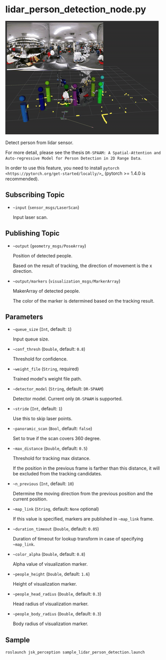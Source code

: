 # lidar_person_detection_node.py

![](images/lidar_person_detection_node.gif)

Detect person from lidar sensor.

For more detail, please see the thesis `DR-SPAAM: A Spatial-Attention and Auto-regressive Model for Person Detection in 2D Range Data`.

In order to use this feature, you need to install `pytorch <https://pytorch.org/get-started/locally/>`_ (pytorch >= 1.4.0 is recommended).


## Subscribing Topic

* `~input` (`sensor_msgs/LaserScan`)

  Input laser scan.


## Publishing Topic

* `~output` (`geometry_msgs/PoseArray`)

  Position of detected people.

  Based on the result of tracking, the direction of movement is the x direction.

* `~output/markers` (`visualization_msgs/MarkerArray`)

  MakerArray of detected people.

  The color of the marker is determined based on the tracking result.

## Parameters

* `~queue_size` (`Int`, default: `1`)

  Input queue size.

* `~conf_thresh` (`Double`, default: `0.8`)

  Threshold for confidence.

* `~weight_file` (`String`, required)

  Trained model's weight file path.

* `~detector_model` (`String`, default: `DR-SPAAM`)

  Detector model. Current only `DR-SPAAM` is supported.

* `~stride` (`Int`, default: `1`)

  Use this to skip laser points.

* `~panoramic_scan` (`Bool`, default: `false`)

  Set to true if the scan covers 360 degree.

* `~max_distance` (`Double`, default: `0.5`)

  Threshold for tracking max distance.

  If the position in the previous frame is farther than this distance, it will be excluded from the tracking candidates.

* `~n_previous` (`Int`, default: `10`)

  Determine the moving direction from the previous position and the current position.

* `~map_link` (`String`, default: `None` optional)

  If this value is specified, markers are published in `~map_link` frame.

* `~duration_timeout` (`Double`, default: `0.05`)

  Duration of timeout for lookup transform in case of specifying `~map_link`.

* `~color_alpha` (`Double`, default: `0.8`)

  Alpha value of visualization marker.

* `~people_height` (`Double`, default: `1.6`)

  Height of visualization marker.

* `~people_head_radius` (`Double`, default: `0.3`)

  Head radius of visualization marker.

* `~people_body_radius` (`Double`, default: `0.3`)

  Body radius of visualization marker.

## Sample

```bash
roslaunch jsk_perception sample_lidar_person_detection.launch
```

